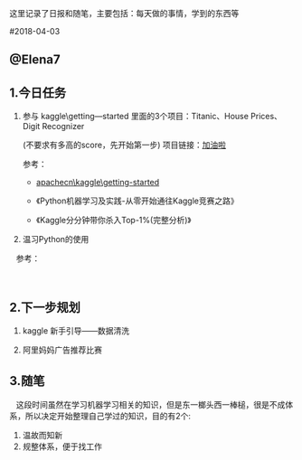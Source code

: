 这里记录了日报和随笔，主要包括：每天做的事情，学到的东西等

#2018-04-03

## @Elena7

## 1.今日任务

1. 参与 kaggle\getting—started 里面的3个项目：Titanic、House Prices、Digit Recognizer

   (不要求有多高的score，先开始第一步)  项目链接：[加油啦](https://www.kaggle.com/competitions?sortBy=grouped&group=general&page=1&pageSize=20&category=gettingStarted)  

   参考：  

   *   [apachecn\kaggle\getting-started](https://github.com/apachecn/kaggle/tree/master/competitions/getting-started)

   *   《Python机器学习及实践-从零开始通往Kaggle竞赛之路》

   *   《Kaggle分分钟带你杀入Top-1%(完整分析)》

2. 温习Python的使用

    参考：

    

## 2.下一步规划

1. kaggle 新手引导——数据清洗

2. 阿里妈妈广告推荐比赛

## 3.随笔

    这段时间虽然在学习机器学习相关的知识，但是东一榔头西一棒槌，很是不成体系，所以决定开始整理自己学过的知识，目的有2个:  

1. 温故而知新  
2. 规整体系，便于找工作
